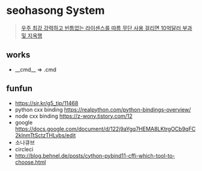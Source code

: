 # seohasong System
> [우주 최강 강력하고 빈틈없는 라이센스를 따름 무단 사용 걸리면 10억달러 부과 및 지옥행](http://www.bloter.net/archives/209318)


## works
- \_\_cmd__ => .cmd

## funfun
- https://sir.kr/g5_tip/11468
- python cxx binding
    https://realpython.com/python-bindings-overview/
- node cxx binding
    https://z-wony.tistory.com/12
- google
    https://docs.google.com/document/d/122j9aYgq7HEMA8LKtrgOCb9qFC2klnmTtSctzTHLybs/edit
- 소나큐브
- circleci
- http://blog.behnel.de/posts/cython-pybind11-cffi-which-tool-to-choose.html